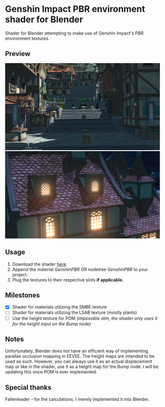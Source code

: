 # Genshin Impact PBR environment shader for Blender
Shader for Blender attempting to make use of Genshin Impact's PBR environment textures.

## Preview
![Preview](/preview/preview1.png)
![Preview](/preview/preview2.png)

## Usage
1. Download the shader [here](https://github.com/Festivize/Blender-GenshinPBR/releases/).
2. Append the material *GenshinPBR* OR nodetree *GenshinPBR* to your project.
3. Plug the textures to their respective slots **if applicable.**

## Milestones
- [x] Shader for materials utilizing the SMBE texture
- [ ] Shader for materials utilizing the LSAB texture (mostly plants)
- [ ] Use the height texture for POM *(impossible atm, the shader only uses it for the height input on the Bump node)*

## Notes
Unfortunately, Blender does not have an efficient way of implementing parallax occlusion mapping in EEVEE. The height maps are intended to be used as such. However, you can always use it as an actual displacement map or like in the shader, use it as a height map for the Bump node. I will be updating this once POM is ever implemented.

## Special thanks
Fallenleader - for the calculations. I merely implemented it into Blender.
